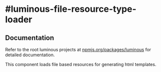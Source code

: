 #luminous-file-resource-type-loader
=======================

## Documentation

Refer to the root luminous projects at <a href="luminous">npmjs.org/packages/luminous</a> for detailed documentation.

This component loads file based resources for generating html templates.
